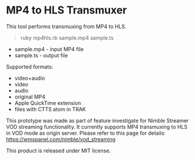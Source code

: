 MP4 to HLS Transmuxer
==================

This tool performs transmuxing from MP4 to HLS.

> ruby mp4hls.rb sample.mp4 sample.ts

- sample.mp4 - input MP4 file
- sample.ts - output file

Supported formats:
- video+audio
- video
- audio
- original MP4
- Apple QuickTime extension
- files with CTTS atom in TRAK

This prototype was made as part of feature investigate for Nimble Streamer VOD streaming functionality.
It currently supports MP4 transmuxing to HLS in VOD mode as origin server.
Please refer to this page for details: https://wmspanel.com/nimble/vod_streaming


This product is released under MIT license.
